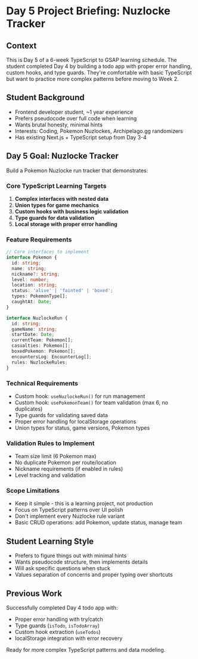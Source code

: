# Day 5 Project Briefing: Nuzlocke Tracker

## Context

This is Day 5 of a 6-week TypeScript to GSAP learning schedule. The student completed Day 4 by building a todo app with proper error handling, custom hooks, and type guards. They're comfortable with basic TypeScript but want to practice more complex patterns before moving to Week 2.

## Student Background

- Frontend developer student, ~1 year experience
- Prefers pseudocode over full code when learning
- Wants brutal honesty, minimal hints
- Interests: Coding, Pokemon Nuzlockes, Archipelago.gg randomizers
- Has existing Next.js + TypeScript setup from Day 3-4

## Day 5 Goal: Nuzlocke Tracker

Build a Pokemon Nuzlocke run tracker that demonstrates:

### Core TypeScript Learning Targets

1. **Complex interfaces with nested data**
2. **Union types for game mechanics**
3. **Custom hooks with business logic validation**
4. **Type guards for data validation**
5. **Local storage with proper error handling**

### Feature Requirements

```typescript
// Core interfaces to implement
interface Pokemon {
  id: string;
  name: string;
  nickname?: string;
  level: number;
  location: string;
  status: 'alive' | 'fainted' | 'boxed';
  types: PokemonType[];
  caughtAt: Date;
}

interface NuzlockeRun {
  id: string;
  gameName: string;
  startDate: Date;
  currentTeam: Pokemon[];
  casualties: Pokemon[];
  boxedPokemon: Pokemon[];
  encountersLog: EncounterLog[];
  rules: NuzlockeRules;
}
```

### Technical Requirements

- Custom hook: `useNuzlockeRun()` for run management
- Custom hook: `usePokemonTeam()` for team validation (max 6, no duplicates)
- Type guards for validating saved data
- Proper error handling for localStorage operations
- Union types for status, game versions, Pokemon types

### Validation Rules to Implement

- Team size limit (6 Pokemon max)
- No duplicate Pokemon per route/location
- Nickname requirements (if enabled in rules)
- Level tracking and validation

### Scope Limitations

- Keep it simple - this is a learning project, not production
- Focus on TypeScript patterns over UI polish
- Don't implement every Nuzlocke rule variant
- Basic CRUD operations: add Pokemon, update status, manage team

## Student Learning Style

- Prefers to figure things out with minimal hints
- Wants pseudocode structure, then implements details
- Will ask specific questions when stuck
- Values separation of concerns and proper typing over shortcuts

## Previous Work

Successfully completed Day 4 todo app with:

- Proper error handling with try/catch
- Type guards (`isTodo`, `isTodoArray`)
- Custom hook extraction (`useTodos`)
- localStorage integration with error recovery

Ready for more complex TypeScript patterns and data modeling.
